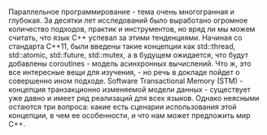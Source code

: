 Параллельное программирование - тема очень многогранная и глубокая. За десятки лет исследований было выработано огромное количество подходов, практик и инструментов, но вряд ли мы можем считать, что язык C++ успевал за этими тенденциями. Начиная со стандарта C++11, были введены такие концепции как std::thread, std::atomic, std::future, std::mutex, а в будущем ожидается, что будут добавлены coroutines - модель асинхронных вычислений. Что ж, это все интересные вещи для изучения, - но речь в докладе пойдет о совершенно ином подходе. Software Transactional Memory (STM) - концепция транзакционно изменяемой модели данных - существует уже давно и имеет ряд реализаций для всех языков. Однако неясными остаются три вопроса: какие есть сценарии использования этой концепции, в чем ее особенности, и что нам может предложить мир С++.

